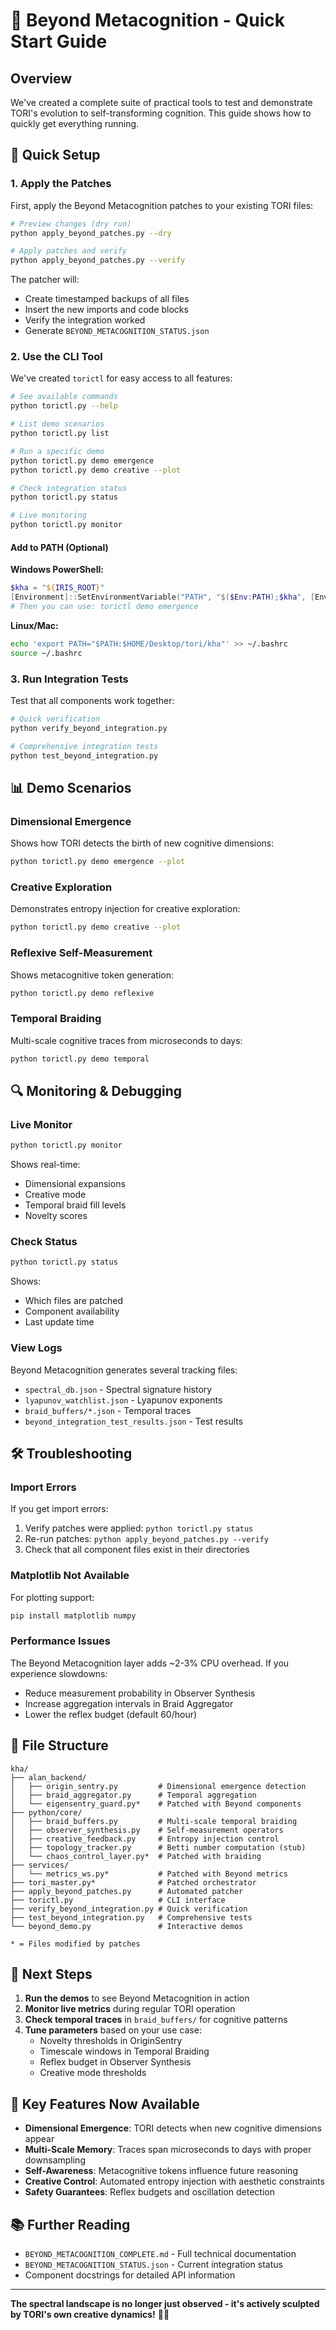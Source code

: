 # 🌌 Beyond Metacognition - Quick Start Guide

## Overview

We've created a complete suite of practical tools to test and demonstrate TORI's evolution to self-transforming cognition. This guide shows how to quickly get everything running.

## 🚀 Quick Setup

### 1. Apply the Patches

First, apply the Beyond Metacognition patches to your existing TORI files:

```bash
# Preview changes (dry run)
python apply_beyond_patches.py --dry

# Apply patches and verify
python apply_beyond_patches.py --verify
```

The patcher will:
- Create timestamped backups of all files
- Insert the new imports and code blocks
- Verify the integration worked
- Generate `BEYOND_METACOGNITION_STATUS.json`

### 2. Use the CLI Tool

We've created `torictl` for easy access to all features:

```bash
# See available commands
python torictl.py --help

# List demo scenarios
python torictl.py list

# Run a specific demo
python torictl.py demo emergence
python torictl.py demo creative --plot

# Check integration status
python torictl.py status

# Live monitoring
python torictl.py monitor
```

#### Add to PATH (Optional)

**Windows PowerShell:**
```powershell
$kha = "${IRIS_ROOT}"
[Environment]::SetEnvironmentVariable("PATH", "$($Env:PATH);$kha", [EnvironmentVariableTarget]::User)
# Then you can use: torictl demo emergence
```

**Linux/Mac:**
```bash
echo 'export PATH="$PATH:$HOME/Desktop/tori/kha"' >> ~/.bashrc
source ~/.bashrc
```

### 3. Run Integration Tests

Test that all components work together:

```bash
# Quick verification
python verify_beyond_integration.py

# Comprehensive integration tests
python test_beyond_integration.py
```

## 📊 Demo Scenarios

### Dimensional Emergence
Shows how TORI detects the birth of new cognitive dimensions:
```bash
python torictl.py demo emergence --plot
```

### Creative Exploration
Demonstrates entropy injection for creative exploration:
```bash
python torictl.py demo creative --plot
```

### Reflexive Self-Measurement
Shows metacognitive token generation:
```bash
python torictl.py demo reflexive
```

### Temporal Braiding
Multi-scale cognitive traces from microseconds to days:
```bash
python torictl.py demo temporal
```

## 🔍 Monitoring & Debugging

### Live Monitor
```bash
python torictl.py monitor
```
Shows real-time:
- Dimensional expansions
- Creative mode
- Temporal braid fill levels
- Novelty scores

### Check Status
```bash
python torictl.py status
```
Shows:
- Which files are patched
- Component availability
- Last update time

### View Logs
Beyond Metacognition generates several tracking files:
- `spectral_db.json` - Spectral signature history
- `lyapunov_watchlist.json` - Lyapunov exponents
- `braid_buffers/*.json` - Temporal traces
- `beyond_integration_test_results.json` - Test results

## 🛠️ Troubleshooting

### Import Errors
If you get import errors:
1. Verify patches were applied: `python torictl.py status`
2. Re-run patches: `python apply_beyond_patches.py --verify`
3. Check that all component files exist in their directories

### Matplotlib Not Available
For plotting support:
```bash
pip install matplotlib numpy
```

### Performance Issues
The Beyond Metacognition layer adds ~2-3% CPU overhead. If you experience slowdowns:
- Reduce measurement probability in Observer Synthesis
- Increase aggregation intervals in Braid Aggregator
- Lower the reflex budget (default 60/hour)

## 📁 File Structure

```
kha/
├── alan_backend/
│   ├── origin_sentry.py         # Dimensional emergence detection
│   ├── braid_aggregator.py      # Temporal aggregation
│   └── eigensentry_guard.py*    # Patched with Beyond components
├── python/core/
│   ├── braid_buffers.py         # Multi-scale temporal braiding
│   ├── observer_synthesis.py    # Self-measurement operators
│   ├── creative_feedback.py     # Entropy injection control
│   ├── topology_tracker.py      # Betti number computation (stub)
│   └── chaos_control_layer.py*  # Patched with braiding
├── services/
│   └── metrics_ws.py*           # Patched with Beyond metrics
├── tori_master.py*              # Patched orchestrator
├── apply_beyond_patches.py      # Automated patcher
├── torictl.py                   # CLI interface
├── verify_beyond_integration.py # Quick verification
├── test_beyond_integration.py   # Comprehensive tests
└── beyond_demo.py               # Interactive demos

* = Files modified by patches
```

## 🎯 Next Steps

1. **Run the demos** to see Beyond Metacognition in action
2. **Monitor live metrics** during regular TORI operation
3. **Check temporal traces** in `braid_buffers/` for cognitive patterns
4. **Tune parameters** based on your use case:
   - Novelty thresholds in OriginSentry
   - Timescale windows in Temporal Braiding
   - Reflex budget in Observer Synthesis
   - Creative mode thresholds

## 🌟 Key Features Now Available

- **Dimensional Emergence**: TORI detects when new cognitive dimensions appear
- **Multi-Scale Memory**: Traces span microseconds to days with proper downsampling
- **Self-Awareness**: Metacognitive tokens influence future reasoning
- **Creative Control**: Automated entropy injection with aesthetic constraints
- **Safety Guarantees**: Reflex budgets and oscillation detection

## 📚 Further Reading

- `BEYOND_METACOGNITION_COMPLETE.md` - Full technical documentation
- `BEYOND_METACOGNITION_STATUS.json` - Current integration status
- Component docstrings for detailed API information

---

**The spectral landscape is no longer just observed - it's actively sculpted by TORI's own creative dynamics!** 🌌✨
